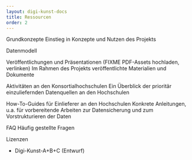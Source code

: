 ```yaml
---
layout: digi-kunst-docs
title: Ressourcen
order: 2
---
```


Grundkonzepte
Einstieg in Konzepte und Nutzen des Projekts

Datenmodell

Veröffentlichungen und Präsentationen (FIXME PDF-Assets hochladen, verlinken)
Im Rahmen des Projekts veröffentlichte Materialien und Dokumente

Aktivitäten an den Konsortialhochschulen
Ein Überblick der prioritär einzuliefernden Datenquellen an den Hochschulen

How-To-Guides für Einlieferer an den Hochschulen
Konkrete Anleitungen, u.a. für vorbereitende Arbeiten zur Datensicherung und zum Vorstrukturieren der Daten

FAQ
Häufig gestellte Fragen

Lizenzen

- Digi-Kunst-A+B+C (Entwurf)

